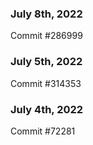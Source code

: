 ### July 8th, 2022

Commit #286999

### July 5th, 2022

Commit #314353


### July 4th, 2022

Commit #72281
